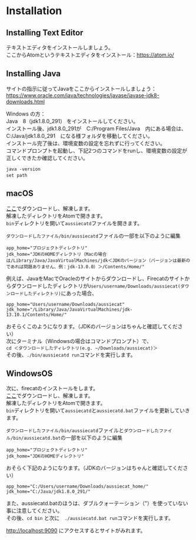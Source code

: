 # Installation

## Installing Text Editor
テキストエディタをインストールしましょう。<br>
ここからAtomというテキストエディタをインストール：https://atom.io/

## Installing Java
サイトの指示に従ってJavaをここからインストールしましょう：https://www.oracle.com/java/technologies/javase/javase-jdk8-downloads.html

Windows の方：<br>
   Java　8（jdk1.8.0_291） をインストールしてください。<br>
   インストール後、jdk1.8.0_291が　C:/Program Files/Java　内にある場合は、C:/Java/jdk1.8.0_291　になる様フォルダを移動してください。<br>
   インストール完了後は、環境変数の設定を忘れずに行ってください。<br>
   コマンドプロンプトを起動し、下記2つのコマンドをrunし、環境変数の設定が正しくできたか確認してください。<br>  
  ```
  java -version
  set path　
  ```
## macOS
[ここ](00_01_download/README.md)でダウンロードし、解凍します。<br>
解凍したディレクトリをAtomで開きます。<br>
`bin`ディレクトリを開いて`aussiecatd`ファイルを開きます。<br>

`ダウンロードしたファイル/bin/aussiecatd`ファイルの一部を以下のように編集

```
app_home="プロジェクトディレクトリ"
jdk_home="JDKのHOMEディレクトリ（Macの場合は/Library/Java/JavaVirtualMachines/jdk＜JDKのバージョン（バージョンは最新のであれば問題ありません、例：jdk-13.0.0）＞/Contents/Home/"
```

例えば、JavaをMacでOracleのサイトからダウンロードし、Firecatのサイトからダウンロードしたディレクトリが`Users/username/Downloads/aussiecat(ダウンロードしたディレクトリ)`にあった場合、
```
app_home="Users/username/Downloads/aussiecat"
jdk_home="/Library/Java/JavaVirtualMachines/jdk-13.10.1/Contents/Home/"
```
おそらくこのようになります。（JDKのバージョンはちゃんと確認してください）<br>
次にターミナル（Windowsの場合はコマンドプロンプト）で、<br>
`cd ＜ダウンロードしたディレクトリ(e.g. ~/Downloads/aussiecat)＞`<br>
その後、`./bin/aussiecatd run`コマンドを実行します。

## WindowsOS
次に、firecatのインストールをします。<br>
[ここ](00_01_download/README.md)でダウンロードし、解凍します。<br>
解凍したディレクトリをAtomで開きます。<br>
`bin`ディレクトリを開いて`aussiecatd`と`aussiecatd.bat`ファイルを更新していきます。<br>

`ダウンロードしたファイル/bin/aussiecatd`ファイルと`ダウンロードしたファイル/bin/aussiecatd.bat`の一部を以下のように編集
```
app_home="プロジェクトディレクトリ"
jdk_home="JDKのHOMEディレクトリ"
```
おそらく下記のようになります。（JDKのバージョンはちゃんと確認してください）<br>
```
app_home="C:/Users/username/Downloads/aussiecat_home/"
jdk_home="C:/Java/jdk1.8.0_291/"
```

また、aussiecatd.batのほうは、ダブルクォーテーション（"）を使っていない事に注意してください。<br>
その後、`cd bin` と次に　`./aussiecatd.bat run`コマンドを実行します。

[http://localhost:9090](http://localhost:9090) にアクセスするとサイトがみれます。
